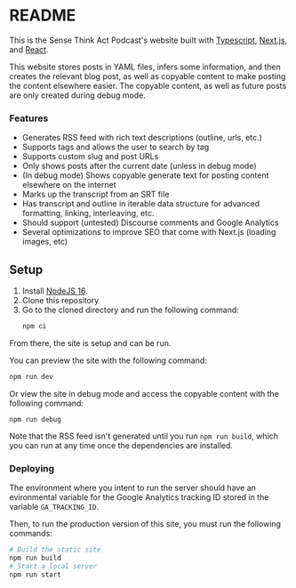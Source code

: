 README
======

This is the Sense Think Act Podcast's website built with [Typescript](https://www.typescriptlang.org/), [Next.js](https://nextjs.org/), and [React](https://reactjs.org/).

This website stores posts in YAML files, infers some information, and then creates the relevant blog post, as well as copyable content to make posting the content elsewhere easier.
The copyable content, as well as future posts are only created during debug mode.

### Features

* Generates RSS feed with rich text descriptions (outline, urls, etc.)
* Supports tags and allows the user to search by tag
* Supports custom slug and post URLs
* Only shows posts after the current date (unless in debug mode)
* (In debug mode) Shows copyable generate text for posting content elsewhere on the internet
* Marks up the transcript from an SRT file
* Has transcript and outline in iterable data structure for advanced formatting, linking, interleaving, etc.
* Should support (untested) Discourse comments and Google Analytics
* Several optimizations to improve SEO that come with Next.js (loading images, etc)

Setup
-----

1. Install [NodeJS 16](https://nodejs.org/en/).
2. Clone this repository
3. Go to the cloned directory and run the following command:
   ```bash
   npm ci
   ```

From there, the site is setup and can be run.

You can preview the site with the following command:
```bash
npm run dev
```
Or view the site in debug mode and access the copyable content with the following command:
```
npm run debug
```

Note that the RSS feed isn't generated until you run `npm run build`, which you can run at any time once the dependencies are installed.

### Deploying

The environment where you intent to run the server should have an evironmental variable for the Google Analytics tracking ID stored in the variable `GA_TRACKING_ID`.

Then, to run the production version of this site, you must run the following commands:
```bash
# Build the static site
npm run build
# Start a local server
npm run start
```